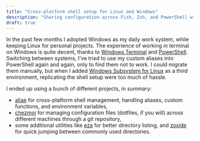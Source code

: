 ```yaml
---
title: "Cross-platform shell setup for Linux and Windows"
description: "Sharing configuration across Fish, Zsh, and PowerShell with Aliae and Chezmoi"
draft: true
---
```


In the past few months I adopted Windows as my daily work system, while keeping Linux for personal projects. The experience of working in terminal on Windows is quite decent, thanks to [Windows Terminal](https://github.com/microsoft/terminal) and [PowerShell](https://github.com/PowerShell/PowerShell). Switching between systems, I've tried to use my custom aliases into PowerShell again and again, only to find them not to work. I could migrate them manually, but when I added [Windows Subsystem for Linux](https://learn.microsoft.com/en-us/windows/wsl/) as a third environment, replicating the shell setup were too much of hassle.

I ended up using a bunch of different projects, in summary:

- [aliae] for cross-platform shell management, handling aliases, custom functions, and environment variables,
- [chezmoi] for managing configuration files (dotfiles, if you will) across different machines through a git repository,
- some additional utilities like [eza] for better directory listing, and [zoxide] for quick jumping between commonly used directories.

[aliae]: https://aliae.dev/
[chezmoi]: https://www.chezmoi.io/
[eza]: https://eza.rocks/
[zoxide]: https://github.com/ajeetdsouza/zoxide
